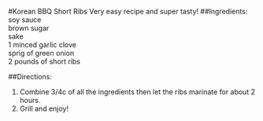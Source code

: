 #Korean BBQ Short Ribs
Very easy recipe and super tasty!
##Ingredients:
soy sauce  
brown sugar  
sake  
1 minced garlic clove  
sprig of green onion  
2 pounds of short ribs  

##Directions:
1. Combine 3/4c of all the ingredients then let the ribs marinate for about 2 hours.
1. Grill and enjoy!
